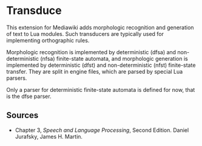 # Transduce

This extension for Mediawiki adds morphologic recognition and generation of text to Lua modules. Such transducers are typically used for implementing orthographic rules.

Morphologic recognition is implemented by deterministic (dfsa) and non-deterministic (nfsa) finite-state automata, and morphologic generation is implemented by deterministic (dfst) and non-deterministic (nfst) finite-state transfer. They are split in engine files, which are parsed by special Lua parsers.

Only a parser for deterministic finite-state automata is defined for now, that is the dfse parser.

## Sources

- Chapter 3, *Speech and Language Processing*, Second Edition. Daniel Jurafsky, James H. Martin.
